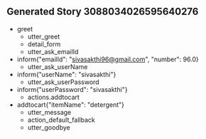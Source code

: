## Generated Story 3088034026595640276
* greet
    - utter_greet
    - detail_form
    - utter_ask_emailId
* inform{"emailId": "sivasakthi96@gmail.com", "number": 96.0}
    - utter_ask_userName
* inform{"userName": "sivasakthi"}
    - utter_ask_userPassword
* inform{"userPassword": "sivasakthi"}
    - actions.addtocart
* addtocart{"itemName": "detergent"}
    - utter_message
    - action_default_fallback
    - utter_goodbye

